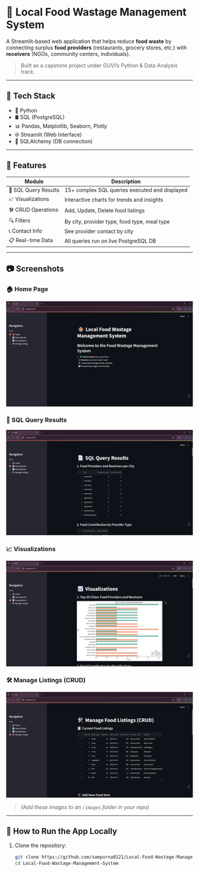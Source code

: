 # 🍲 Local Food Wastage Management System

A Streamlit-based web application that helps reduce **food waste** by connecting surplus **food providers** (restaurants, grocery stores, etc.) with **receivers** (NGOs, community centers, individuals).

> Built as a capstone project under GUVI’s Python & Data Analysis track.

---

## 🔧 Tech Stack
- 🐍 Python
- 🛢️ SQL (PostgreSQL)
- 📊 Pandas, Matplotlib, Seaborn, Plotly
- 🌐 Streamlit (Web Interface)
- 📁 SQLAlchemy (DB connection)

---

## 📌 Features

| Module | Description |
|--------|-------------|
| 📄 SQL Query Results | 15+ complex SQL queries executed and displayed |
| 📈 Visualizations | Interactive charts for trends and insights |
| 🛠️ CRUD Operations | Add, Update, Delete food listings |
| 🔍 Filters | By city, provider type, food type, meal type |
| 📞 Contact Info | See provider contact by city |
| 📋 Real-time Data | All queries run on live PostgreSQL DB |

---

## 📷 Screenshots

### 🏠 Home Page
![Home](images/home.png)

### 📄 SQL Query Results
![Query](images/query_output.png)

### 📈 Visualizations
![Visualization](images/visuals.png)

### 🛠️ Manage Listings (CRUD)
![CRUD](images/crud.png)

> *(Add these images to an `/images` folder in your repo)*

---

## 🚀 How to Run the App Locally

1. Clone the repository:
   ```bash
   git clone https://github.com/sampurna0121/Local-Food-Wastage-Management-System.git
   cd Local-Food-Wastage-Management-System
